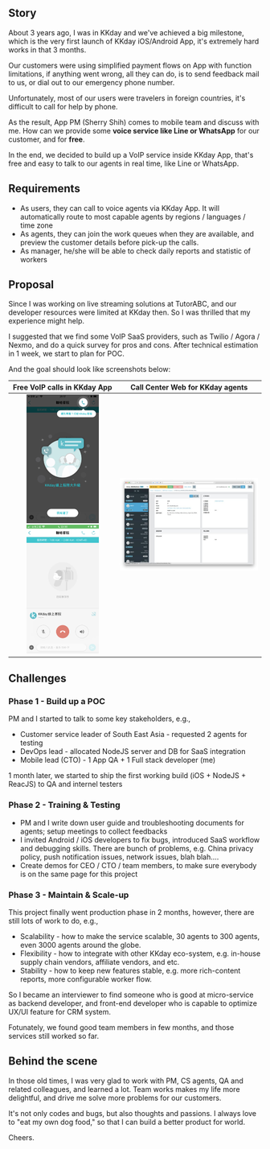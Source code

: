 ## Story

About 3 years ago, I was in KKday and we've achieved a big milestone, which is the very first launch of KKday iOS/Android App, it's extremely hard works in that 3 months.

Our customers were using simplified payment flows on App with function limitations, if anything went wrong, all they can do, is to send feedback mail to us, or dial out to our emergency phone number. 

Unfortunately, most of our users were travelers in foreign countries, it's difficult to call for help by phone.

As the result, App PM (Sherry Shih) comes to mobile team and discuss with me. How can we provide some **voice service like Line or WhatsApp** for our customer, and for **free**.

In the end, we decided to build up a VoIP service inside KKday App, that's free and easy to talk to our agents in real time, like Line or WhatsApp.

## Requirements

- As users, they can call to voice agents via KKday App. It will automatically route to most capable agents by regions / languages / time zone
- As agents, they can join the work queues when they are available, and preview the customer details before pick-up the calls.
- As manager, he/she will be able to check daily reports and statistic of workers

## Proposal

Since I was working on live streaming solutions at TutorABC, and our developer resources were limited at KKday then. So I was thrilled that my experience might help.

I suggested that we find some VoIP SaaS providers, such as Twilio / Agora / Nexmo, and do a quick survey for pros and cons. After technical estimation in 1 week, we start to plan for POC.

And the goal should look like screenshots below:

|                 Free VoIP calls in KKday App                 |               Call Center Web for KKday agents               |
| :----------------------------------------------------------: | :----------------------------------------------------------: |
| <img src="IMG_7D0E842E2C07-1.jpeg" alt="IMG_7D0E842E2C07-1" style="zoom:25%;" /><img src="IMG_D71D1A00140D-1.jpeg" alt="IMG_D71D1A00140D-1" style="zoom:25%;" /> | <img src="1602044331378.jpeg" alt="1602044331378" style="zoom: 50%;" /> |

## Challenges

### Phase 1 - Build up a POC

PM and I started to talk to some key stakeholders, e.g.,

- Customer service leader of South East Asia - requested 2 agents for testing
- DevOps lead - allocated NodeJS server and DB for SaaS integration
- Mobile lead (CTO) - 1 App QA + 1 Full stack developer (me)

1 month later, we started to ship the first working build (iOS + NodeJS + ReacJS) to QA and internel testers 

### Phase 2 - Training & Testing

- PM and I write down user guide and troubleshooting documents for agents; setup meetings to collect feedbacks
- I invited Android / iOS developers to fix bugs, introduced SaaS workflow and debugging skills. There are bunch of problems, e.g. China privacy policy, push notification issues, network issues, blah blah....
- Create demos for CEO / CTO / team members, to make sure everybody is on the same page for this project

### Phase 3 - Maintain & Scale-up

This project finally went production phase in 2 months, however, there are still lots of work to do, e.g.,

- Scalability - how to make the service scalable, 30 agents to 300 agents, even 3000 agents around the globe.
- Flexibility - how to integrate with other KKday eco-system, e.g. in-house supply chain vendors, affiliate vendors, and etc.
- Stability - how to keep new features stable, e.g. more rich-content reports, more configurable worker flow.

So I became an interviewer to find someone who is good at micro-service as backend developer, and front-end developer who is capable to optimize UX/UI feature for CRM system.

Fotunately, we found good team members in few months, and those services still worked so far. 

## Behind the scene

In those old times, I was very glad to work with PM, CS agents, QA and related colleagues, and learned a lot. Team works makes my life more delightful, and drive me solve more problems for our customers. 

It's not only codes and bugs, but also thoughts and passions. I always love to "eat my own dog food," so that I can build a better product for world.

Cheers.